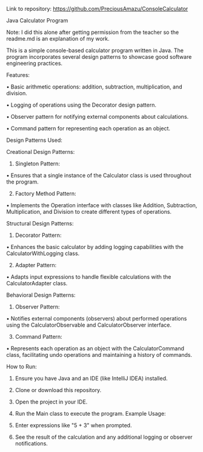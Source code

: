 Link to repository: https://github.com/PreciousAmazu/ConsoleCalculator

Java Calculator Program

Note: I did this alone after getting permission from the teacher so the readme.md is an explanation of my work.

This is a simple console-based calculator program written in Java. The program incorporates several design patterns to showcase good software engineering practices.

Features:

•	Basic arithmetic operations: addition, subtraction, multiplication, and division.

•	Logging of operations using the Decorator design pattern.

•	Observer pattern for notifying external components about calculations.

•	Command pattern for representing each operation as an object.

Design Patterns Used:

Creational Design Patterns:

1.	Singleton Pattern:

•	Ensures that a single instance of the Calculator class is used throughout the program.

2.	Factory Method Pattern:
	
•	Implements the Operation interface with classes like Addition, Subtraction, Multiplication, and Division to create different types of operations.

Structural Design Patterns:

1.	Decorator Pattern:
   
•	Enhances the basic calculator by adding logging capabilities with the CalculatorWithLogging class.

2.	Adapter Pattern:
   
•	Adapts input expressions to handle flexible calculations with the CalculatorAdapter class.

Behavioral Design Patterns:

1.	Observer Pattern:
   
•	Notifies external components (observers) about performed operations using the CalculatorObservable and CalculatorObserver interface.

3.	Command Pattern:
   
•	Represents each operation as an object with the CalculatorCommand class, facilitating undo operations and maintaining a history of commands.

How to Run:

1.	Ensure you have Java and an IDE (like IntelliJ IDEA) installed.
   
3.	Clone or download this repository.
4.	Open the project in your IDE.
5.	Run the Main class to execute the program.
Example Usage:
1.	Enter expressions like "5 + 3" when prompted.
2.	See the result of the calculation and any additional logging or observer notifications.
